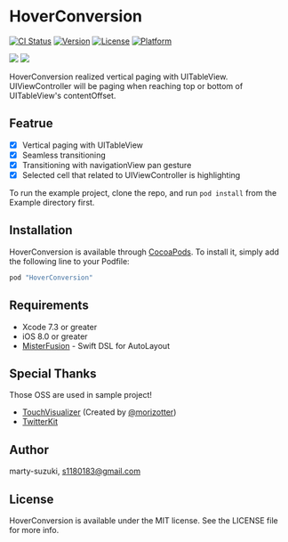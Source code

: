 # HoverConversion

[![CI Status](http://img.shields.io/travis/szk-atmosphere/HoverConversion.svg?style=flat)](https://travis-ci.org/szk-atmosphere/HoverConversion)
[![Version](https://img.shields.io/cocoapods/v/HoverConversion.svg?style=flat)](http://cocoapods.org/pods/HoverConversion)
[![License](https://img.shields.io/cocoapods/l/HoverConversion.svg?style=flat)](http://cocoapods.org/pods/HoverConversion)
[![Platform](https://img.shields.io/cocoapods/p/HoverConversion.svg?style=flat)](http://cocoapods.org/pods/HoverConversion)

![](./Images/sample1.gif) ![](./Images/sample2.gif)

HoverConversion realized vertical paging with UITableView. UIViewController will be paging when reaching top or bottom of UITableView's contentOffset.

## Featrue

- [x] Vertical paging with UITableView
- [x] Seamless transitioning
- [x] Transitioning with navigationView pan gesture
- [x] Selected cell that related to UIViewController is highlighting

To run the example project, clone the repo, and run `pod install` from the Example directory first.

## Installation

HoverConversion is available through [CocoaPods](http://cocoapods.org). To install
it, simply add the following line to your Podfile:

```ruby
pod "HoverConversion"
```

## Requirements

- Xcode 7.3 or greater
- iOS 8.0 or greater
- [MisterFusion](https://github.com/marty-suzuki/MisterFusion) - Swift DSL for AutoLayout

## Special Thanks

Those OSS are used in sample project!

- [TouchVisualizer](https://github.com/morizotter/TouchVisualizer) (Created by [@morizotter](https://github.com/morizotter))
- [TwitterKit](https://docs.fabric.io/apple/twitter/overview.html#)

## Author

marty-suzuki, s1180183@gmail.com

## License

HoverConversion is available under the MIT license. See the LICENSE file for more info.
